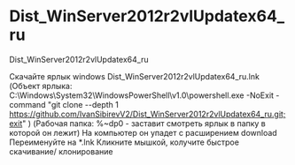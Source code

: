 # Dist_WinServer2012r2vlUpdatex64_ru
Dist_WinServer2012r2vlUpdatex64_ru

Скачайте ярлык windows Dist_WinServer2012r2vlUpdatex64_ru.lnk  
(Объект ярлыка: C:\Windows\System32\WindowsPowerShell\v1.0\powershell.exe -NoExit -command "git clone --depth 1 https://github.com/IvanSibirevV2/Dist_WinServer2012r2vlUpdatex64_ru.git;exit" )
(Рабочая папка: %~dp0  - заставит смотреть ярлык в папку в которой он лежит)
На компьютер он упадет с расширением download
Переименуйте на *.lnk
Кликните мышкой, колучите быстрое скачивание/ клонирование
